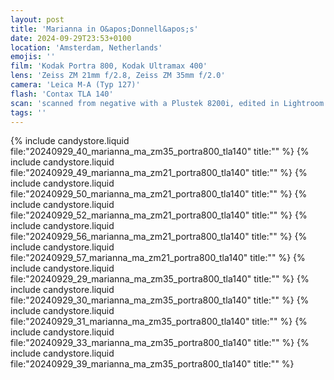 ```yaml
---
layout: post
title: 'Marianna in O&apos;Donnell&apos;s'
date: 2024-09-29T23:53+0100
location: 'Amsterdam, Netherlands'
emojis: ''
film: 'Kodak Portra 800, Kodak Ultramax 400'
lens: 'Zeiss ZM 21mm f/2.8, Zeiss ZM 35mm f/2.0'
camera: 'Leica M-A (Typ 127)'
flash: 'Contax TLA 140'
scan: 'scanned from negative with a Plustek 8200i, edited in Lightroom'
tags: ''
---
```


{% include candystore.liquid file:"20240929_40_marianna_ma_zm35_portra800_tla140" title:"" %}
{% include candystore.liquid file:"20240929_49_marianna_ma_zm21_portra800_tla140" title:"" %}
{% include candystore.liquid file:"20240929_50_marianna_ma_zm21_portra800_tla140" title:"" %}
{% include candystore.liquid file:"20240929_52_marianna_ma_zm21_portra800_tla140" title:"" %}
{% include candystore.liquid file:"20240929_56_marianna_ma_zm21_portra800_tla140" title:"" %}
{% include candystore.liquid file:"20240929_57_marianna_ma_zm21_portra800_tla140" title:"" %}
{% include candystore.liquid file:"20240929_29_marianna_ma_zm35_portra800_tla140" title:"" %}
{% include candystore.liquid file:"20240929_30_marianna_ma_zm35_portra800_tla140" title:"" %}
{% include candystore.liquid file:"20240929_31_marianna_ma_zm35_portra800_tla140" title:"" %}
{% include candystore.liquid file:"20240929_33_marianna_ma_zm35_portra800_tla140" title:"" %}
{% include candystore.liquid file:"20240929_39_marianna_ma_zm35_portra800_tla140" title:"" %}
